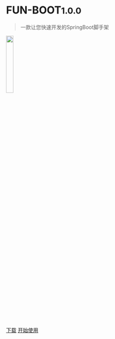# FUN-BOOT<small>1.0.0</small>

> 一款让您快速开发的SpringBoot脚手架

<img src="https://chaitin.github.io/xray/assets/index-img.png" style="width: 20%; height: 20%">

[下载](https://github.com/mrdjun/fun-boot)
[开始使用](/generic/desc?id=✨-简介)


